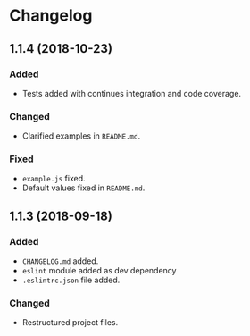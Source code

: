 # Changelog

## 1.1.4 (2018-10-23)
### Added
- Tests added with continues integration and code coverage.
### Changed
- Clarified examples in `README.md`.
### Fixed
- `example.js` fixed.
- Default values fixed in `README.md`.

## 1.1.3 (2018-09-18)
### Added
- `CHANGELOG.md` added.
- `eslint` module added as dev dependency
- `.eslintrc.json` file added.
### Changed
- Restructured project files.